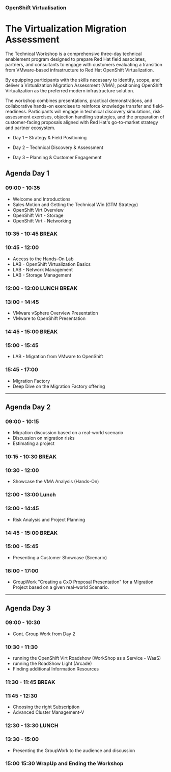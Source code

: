 ### OpenShift Virtualisation
# The Virtualization Migration Assessment
The Technical Workshop is a comprehensive three-day technical enablement program designed to prepare Red Hat field associates, partners, and consultants to engage with customers evaluating a transition from VMware-based infrastructure to Red Hat OpenShift Virtualization.

By equipping participants with the skills necessary to identify, scope, and deliver a Virtualization Migration Assessment (VMA), positioning OpenShift Virtualization as the preferred modern infrastructure solution.

The workshop combines presentations, practical demonstrations, and collaborative hands-on exercises to reinforce knowledge transfer and field-readiness. Participants will engage in technical discovery simulations, risk assessment exercises, objection handling strategies, and the preparation of customer-facing proposals aligned with Red Hat's go-to-market strategy and partner ecosystem.

+ Day 1 – Strategy & Field Positioning

+ Day 2 – Technical Discovery & Assessment

+ Day 3 – Planning & Customer Engagement


## Agenda Day 1
### 09:00 - 10:35
* Welcome and Introductions
* Sales Motion and Getting the Technical Win (GTM Strategy)
* OpenShift Virt Overview
* OpenShift Virt - Storage
* OpenShift Virt - Networking
### 10:35 - 10:45 BREAK
### 10:45 - 12:00
* Access to the Hands-On Lab
* LAB - OpenShift Virtualization Basics
* LAB - Network Management
* LAB - Storage Management
### 12:00 - 13:00 LUNCH BREAK
### 13:00 - 14:45
* VMware vSphere Overview Presentation
* VMware to OpenShift Presentation
### 14:45 - 15:00 BREAK
### 15:00 - 15:45
* LAB - Migration from VMware to OpenShift
### 15:45 - 17:00
* Migration Factory
* Deep Dive on the Migration Factory offering
----------------
## Agenda Day 2
### 09:00 - 10:15
* Migration discussion based on a real-world scenario 
* Discussion on migration risks 
* Estimating a project
### 10:15 - 10:30 BREAK
### 10:30 - 12:00
* Showcase the VMA Analysis (Hands-On)
### 12:00 - 13:00 Lunch
### 13:00 - 14:45
* Risk Analysis and Project Planning 
### 14:45 - 15:00 BREAK
### 15:00 - 15:45
* Presenting a Customer Showcase (Scenario)
### 16:00 - 17:00
* GroupWork "Creating a CxO Proposal Presentation" for a Migration Project based on a given real-world Scenario. 
--------------
## Agenda Day 3
### 09:00 - 10:30 
* Cont. Group Work from Day 2 
### 10:30 - 11:30 
* running the OpenShift Virt Roadshow (WorkShop as a Service - WaaS)
* running the RoadShow Light (Arcade)
* Finding additional Information Resources
### 11:30 - 11:45 BREAK
### 11:45 - 12:30
* Choosing the right Subscription
* Advanced Cluster Management-V
### 12:30 - 13:30 LUNCH
### 13:30 - 15:00
* Presenting the GroupWork to the audience and discussion
### 15:00 15:30 WrapUp and Ending the Workshop

